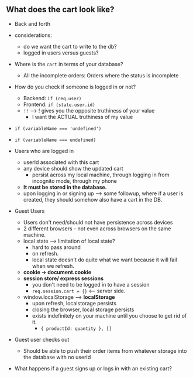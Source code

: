 ## What does the cart look like?

* Back and forth

* considerations:

  * do we want the cart to write to the db?
  * logged in users versus guests?

* Where is the `cart` in terms of your database?
  * All the incomplete orders: Orders where the status is incomplete

- How do you check if someone is logged in or not?

  * Backend: `if (req.user)`
  * Frontend: `if (state.user.id)`
  * `!!` --> ! gives you the opposite truthiness of your value
    * I want the ACTUAL truthiness of my value

- `if (variableName === 'undefined')`
- `if (variableName === undefined)`

* Users who are logged in

  * userId associated with this cart
  * any device should show the updated cart
    * persist across my local machine, through logging in from incognito mode, through my phone
  * **It must be stored in the database.**
  * upon logging in or signing up --> some followup, where if a user is created, they should somehow also have a cart in the DB.

* Guest Users

  * Users don't need/should not have persistence across devices
  * 2 different browsers - not even across browsers on the same machine.
  * local state --> limitation of local state?
    * hard to pass around
    * on refresh.
    * local state doesn't do quite what we want because it will fail when we refresh.
  * **cookie -> document.cookie**
  * **session store/ express sessions**
    * you don't need to be logged in to have a session
    * `req.session.cart = {}` <-- server side.
  * window.localStorage --> **localStorage**
    * upon refresh, localstorage persists
    * closing the browser, local storage persists
    * exists indefinitely on your machine until you choose to get rid of it.
      * `{ productId: quantity }, []`

* Guest user checks out

  * Should be able to push their order items from whatever storage into the database with no userId

* What happens if a guest signs up or logs in with an existing cart?
